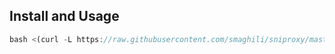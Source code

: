 
## Install and Usage
```javascript
bash <(curl -L https://raw.githubusercontent.com/smaghili/sniproxy/master/simpleinstall.sh)
```
